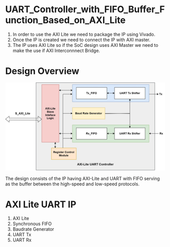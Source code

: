 # UART_Controller_with_FIFO_Buffer_Function_Based_on_AXI_Lite

1. In order to use the AXI Lite we need to package the IP using Vivado.
2. Once the IP is created we need to connect the IP with AXI master.
3. The IP uses AXI Lite so if the SoC design uses AXI Master we need to make the use if AXI Interconnnect Bridge.

# Design Overview

![AXI Lite UART Concept Design](https://github.com/DevanshuGajjar/UART_Controller_with_FIFO_Buffer_Function_Based_on_AXI_Lite/blob/main/Images/AXI_LITE_UART_IP.jpg)

The design consists of the IP having AXI-Lite and UART with FIFO serving as the
buffer between the high-speed and low-speed protocols. 

#  AXI Lite UART IP

1. AXI Lite
2. Synchronous FIFO
3. Baudrate Generator
4. UART Tx
5. UART Rx